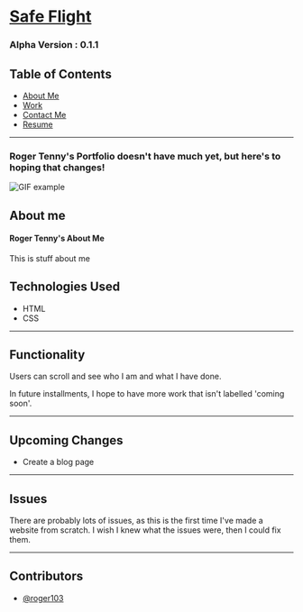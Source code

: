 # [Safe Flight](https://floating-everglades-15450.herokuapp.com/) 
### Alpha Version : 0.1.1

## Table of Contents
* [About Me](#about-me)
* [Work](#work)
* [Contact Me](#contact-me)
* [Resume](#resume)

----

### Roger Tenny's Portfolio doesn't have much yet, but here's to hoping that changes!
![GIF example](./public/safe-flight-example.gif)

## About me

#### Roger Tenny's About Me
This is stuff about me

## Technologies Used

- HTML
- CSS


----


## Functionality

Users can scroll and see who I am and what I have done.

In future installments, I hope to have more work that isn't labelled 'coming soon'.

----

## Upcoming Changes

* Create a blog page

----

## Issues

There are probably lots of issues, as this is the first time I've made a website from scratch. I wish I knew what the issues were, then I could fix them. 

----

## Contributors

* [@roger103](https://github.com/roger10e)









